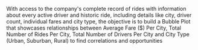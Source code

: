 With access to the company's complete record of rides with information about every active driver and historic ride, 
including details like city, driver count, individual fares and city type, the objective is to build a Bubble Plot that 
showcases relationships between Average Fare ($) Per City, Total Number of Rides Per City, Total Number of Drivers Per City
and City Type (Urban, Suburban, Rural) to find correlations and opportunities


